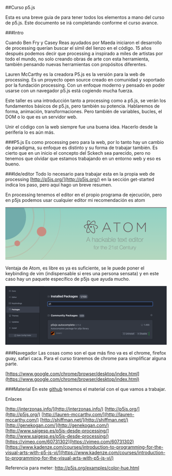 ##Curso p5.js

Esta es una breve guia de para tener todos los elementos a mano del curso de p5.js. Este documento se irá completando conforme el curso avance.

###Intro

Cuando Ben Fry y Casey Reas ayudados por Maeda iniciaron el desarrollo de processing querían buscar el símil del lienzo en el código. 15 años después podemos decir que processing a inspirado a miles de artistas por todo el mundo, no solo creando obras de arte con esta herramienta, también pensando nuevas herramientas con propósitos diferentes.

Lauren McCarthy es la creadora P5.js  es la versión para la web de processing. Es un proyecto open source creado en comunidad y soportado por la fundación processing. Con un enfoque moderno y pensado en poder usarse con un navegador p5.js está cogiendo mucha fuerza.

Este taller es una introducción tanto a processing como a p5.js, se verán los fundamentos básicos de p5.js, pero también su potencia.
Hablaremos de forma, animación, transformaciones. Pero también de variables, bucles, el DOM o lo que es un servidor web.

Unir el código con la web siempre fue una buena idea. Hacerlo desde la periferia lo es aún más.

###P5.js
Es como processing pero para la web, por lo tanto hay un cambio de paradigma, su enfoque es distinto y su forma de trabajar también. Es cierto que en un inicio el concepto del Sckech sea parecido, pero no tenemos que olvidar que estamos trabajando en un entorno web y eso es bueno.

###Ide/editor
Todo lo necesario para trabajar esta en la propia web de processing [http://p5js.org/](http://p5js.org/) en la sección get-started indica los paso, pero aquí hago un breve resumen.

En processing tenemos el editor en el propio programa de ejecución, pero en p5js podemos usar cualquier editor mi recomendación es atom

![image alt text](image_0.png)

Ventaja de Atom, es libre es ya es suficiente, se le puede poner el keybinding de vim (indispensable si eres una persona sensata) y en este caso hay un paquete específico de p5js que ayuda mucho.

![image alt text](image_1.png)

###Navegador
Las cosas como son el que más fino va es el chrome, firefox guay, safari caca. Para el curso tiraremos de chrome para simplificar alguna parte.

[https://www.google.com/chrome/browser/desktop/index.html](https://www.google.com/chrome/browser/desktop/index.html)

###Material
En este [github](https://github.com/karlosgliberal/cursop5js) tenemos el material con el que vamos a trabajar.

Enlaces

[http://interzonas.info/](http://interzonas.info/)
[http://p5js.org/](http://p5js.org/)
[http://lauren-mccarthy.com/](http://lauren-mccarthy.com/)
[http://shiffman.net/](http://shiffman.net/)
[http://genekogan.com/](http://genekogan.com/)
[http://www.saigesp.es/p5js-desde-processing/](http://www.saigesp.es/p5js-desde-processing/)
[https://vimeo.com/60731302](https://vimeo.com/60731302)
[https://www.kadenze.com/courses/introduction-to-programming-for-the-visual-arts-with-p5-js-vi/](https://www.kadenze.com/courses/introduction-to-programming-for-the-visual-arts-with-p5-js-vi/)

Referencia para meter: http://p5js.org/examples/color-hue.html
